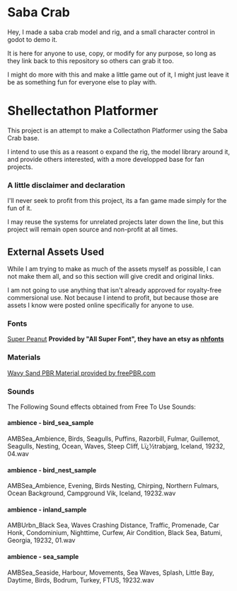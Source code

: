 # Saba Crab

Hey, I made a saba crab model and rig, and a small character control in godot to demo it.

It is here for anyone to use, copy, or modify for any purpose, so long as they link back to this repository so others can grab it too.

I might do more with this and make a little game out of it, I might just leave it be as something fun for everyone else to play with.

# Shellectathon Platformer

This project is an attempt to make a Collectathon Platformer using the Saba Crab base.

I intend to use this as a reasont o expand the rig, the model library around it, and provide others interested, with a more developped base for fan projects.

### A little disclaimer and declaration

I'll never seek to profit from this project, its a fan game made simply for the fun of it.

I may reuse the systems for unrelated projects later down the line, but this project will remain open source and non-profit at all times.

## External Assets Used

While I am trying to make as much of the assets myself as possible, I can not make them all, and so this section will give credit and original links.

I am not going to use anything that isn't already approved for royalty-free commersional use. Not because I intend to profit, but because those are assets I know were posted online specifically for anyone to use.

### Fonts

[Super Peanut](https://www.fontspace.com/super-peanut-font-f136882)
**Provided by "All Super Font", they have an etsy as [nhfonts](https://nhfonts.etsy.com/)**

### Materials

[Wavy Sand PBR Material provided by freePBR.com](https://freepbr.com/product/wavy-sand/)

### Sounds

The Following Sound effects obtained from Free To Use Sounds:

#### ambience - bird_sea_sample
AMBSea_Ambience, Birds, Seagulls, Puffins, Razorbill, Fulmar, Guillemot, Seagulls, Nesting, Ocean, Waves, Steep Cliff, Lï¿½trabjarg, Iceland, 19232, 04.wav
#### ambience - bird_nest_sample
AMBSea_Ambience, Evening, Birds Nesting, Chirping, Northern Fulmars, Ocean Background, Campground Vik, Iceland, 19232.wav
#### ambience - inland_sample
AMBUrbn_Black Sea, Waves Crashing Distance, Traffic, Promenade, Car Honk, Condominium, Nighttime, Curfew, Air Condition, Black Sea, Batumi, Georgia, 19232, 01.wav
#### ambience - sea_sample
AMBSea_Seaside, Harbour, Movements, Sea Waves, Splash, Little Bay, Daytime, Birds, Bodrum, Turkey, FTUS, 19232.wav
